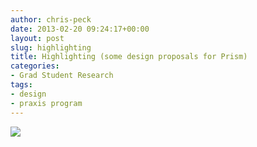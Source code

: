 ```yaml
---
author: chris-peck
date: 2013-02-20 09:24:17+00:00
layout: post
slug: highlighting
title: Highlighting (some design proposals for Prism)
categories:
- Grad Student Research
tags:
- design
- praxis program
---
```


[![](http://static.scholarslab.org/wp-content/uploads/2013/02/hilight_tool_sketches.gif)](http://www.scholarslab.org/wp-content/uploads/2013/02/hilight_tool_sketches.gif)
